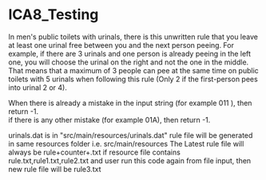 # ICA8_Testing
In men's public toilets with urinals, there is this unwritten rule that you leave at least one urinal free between you and
the next person peeing. For example, if there are 3 urinals and one person is already peeing in the left one, you will
choose the urinal on the right and not the one in the middle. That means that a maximum of 3 people can pee at the
same time on public toilets with 5 urinals when following this rule (Only 2 if the first-person pees into urinal 2 or 4).


When there is already a mistake in the input string (for example  011 ), then return  -1.  
if there is any other mistake (for example 01A), then return -1.

urinals.dat is in "src/main/resources/urinals.dat"
rule file will be generated in same resources folder i.e. src/main/resources
The Latest rule file will always be rule+counter+.txt
if resource file contains rule.txt,rule1.txt,rule2.txt and user run this code again from file input,
then new rule file will be rule3.txt